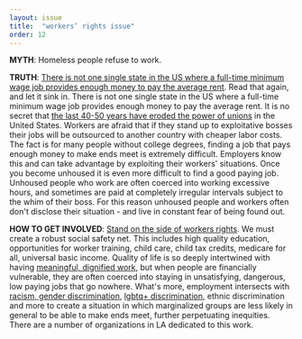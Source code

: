 ```yaml
---
layout: issue
title:  "workers’ rights issue"
order: 12
---
```

<strong>MYTH</strong>: Homeless people refuse to work.

<strong>TRUTH</strong>: [There is not one single state in the US where a full-time minimum wage job provides enough money to pay the average rent](https://www.cnbc.com/2021/07/14/full-time-minimum-wage-workers-cant-afford-rent-anywhere-in-the-us.html). Read that again, and let it sink in. There is not one single state in the US where a full-time minimum wage job provides enough money to pay the average rent. It is no secret that [the last 40-50 years have eroded the power of unions](https://www.ncbi.nlm.nih.gov/pmc/articles/PMC4880254/#:~:text=As%20a%20result%2C%20the%20power,union%20membership%20is%20at%2011.3%25.) in the United States. Workers are afraid that if they stand up to exploitative bosses their jobs will be outsourced to another country with cheaper labor costs. The fact is for many people without college degrees, finding a job that pays enough money to make ends meet is extremely difficult. Employers know this and can take advantage by exploiting their workers' situations. Once you become unhoused it is even more difficult to find a good paying job. Unhoused people who work are often coerced into working excessive hours, and sometimes are paid at completely irregular intervals subject to the whim of their boss. For this reason unhoused people and workers often don't disclose their situation - and live in constant fear of being found out.

<strong>HOW TO GET INVOLVED</strong>: [Stand on the side of workers rights](https://www.dol.gov/agencies/ilab/our-work/workers-rights#:~:text=freedom%20of%20association%20and%20the,respect%20of%20employment%20and%20occupation.). We must create a robust social safety net. This includes high quality education, opportunities for worker training, child care, child tax credits, medicare for all, universal basic income. Quality of life is so deeply intertwined with having [meaningful, dignified work](https://ftp.iza.org/dp13112.pdf), but when people are financially vulnerable, they are often coerced into staying in unsatisfying, dangerous, low paying jobs that go nowhere. What's more, employment intersects with [racism, gender discrimination](https://www.amacad.org/publication/race-gender-economic-inequality-united-states), [lgbtq+ discrimination](https://www.sciencedirect.com/science/article/pii/S0305750X19300695), ethnic discrimination and more to create a situation in which marginalized groups are less likely in general to be able to make ends meet, further perpetuating inequities. There are a number of organizations in LA dedicated to this work.

